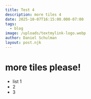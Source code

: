 ```yaml
---
title: Test 4
description: more tiles 4
date: 2025-10-07T16:15:00.000-07:00
tags:
  - blog
image: /uploads/textmylink-logo.webp
author: Daniel Schulman
layout: post.njk
---
```

# more tiles please!

* list 1
* 2
* 3
